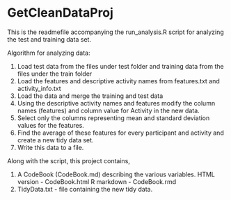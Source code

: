 GetCleanDataProj
================

This is the readmefile accompanying the run_analysis.R script for analyzing the test and training data set.

Algorithm for analyzing data:

1. Load test data from the files under test folder and training data from the files under the train folder
2. Load the features and descriptive activity names from features.txt and activity_info.txt
3. Load the data and merge the training and test data
4. Using the descriptive activity names and features modify the column names (features) and column value for Activity in the new data.
5. Select only the columns representing mean and standard deviation values for the features.
6. Find the average of these features for every participant and activity and create a new tidy data set.
7. Write this data to a file. 


Along with the script, this project contains,
1. A CodeBook (CodeBook.md) describing the various variables.
   HTML version - CodeBook.html
   R markdown - CodeBook.rmd
2. TidyData.txt - file containing the new tidy data.
